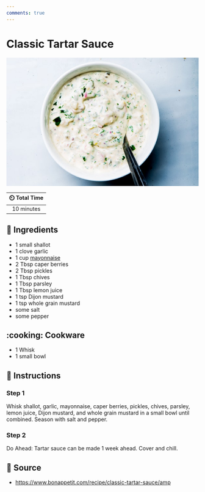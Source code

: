 ```yaml
---
comments: true
---
```

# Classic Tartar Sauce

![Classic Tartar Sauce](../assets/images/classic-tartar-sauce.jpg)

| :timer_clock: Total Time |
|:-----------------------: |
| 10 minutes |

## :salt: Ingredients

- 1 small shallot
- 1 clove garlic
- 1 cup [mayonnaise][1]
- 2 Tbsp caper berries
- 2 Tbsp pickles
- 1 Tbsp chives
- 1 Tbsp parsley
- 1 Tbsp lemon juice
- 1 tsp Dijon mustard
- 1 tsp whole grain mustard
- some salt
- some pepper

## :cooking: Cookware

- 1 Whisk
- 1 small bowl

## :pencil: Instructions

### Step 1

Whisk shallot, garlic, mayonnaise, caper berries, pickles, chives, parsley, lemon juice, Dijon mustard, and whole grain
mustard in a small bowl until combined. Season with salt and pepper.

### Step 2

Do Ahead: Tartar sauce can be made 1 week ahead. Cover and chill.

## :link: Source

- <https://www.bonappetit.com/recipe/classic-tartar-sauce/amp>

[1]: <./mayonnaise.md>
